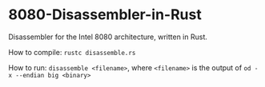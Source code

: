 # 8080-Disassembler-in-Rust
Disassembler for the Intel 8080 architecture, written in Rust.

How to compile:
`rustc disassemble.rs`

How to run:
`disassemble <filename>`, where `<filename>` is the output of `od -x --endian big <binary>`
